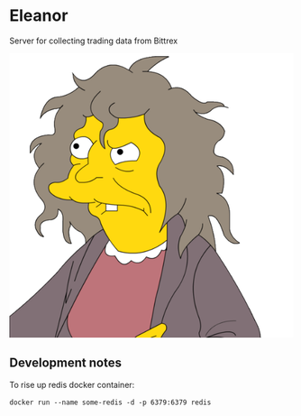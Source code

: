 # Eleanor
Server for collecting trading data from Bittrex

![Eleanor Abernathy](https://github.com/denieler/eleanor/raw/master/images/Eleanor_Abernathy.png)

## Development notes

To rise up redis docker container: 
```
docker run --name some-redis -d -p 6379:6379 redis
```
